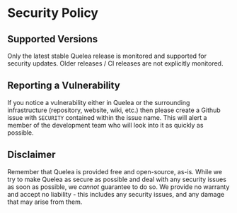 # Security Policy

## Supported Versions

Only the latest stable Quelea release is monitored and supported for security
updates. Older releases / CI releases are not explicitly monitored.

## Reporting a Vulnerability

If you notice a vulnerability either in Quelea or the surrounding infrastructure
(repository, website, wiki, etc.) then please create a Github issue with `SECURITY`
contained within the issue name. This will alert a member of the development team
who will look into it as quickly as possible.

## Disclaimer

Remember that Quelea is provided free and open-source, as-is. While we try to make
Quelea as secure as possible and deal with any security issues as soon as possible,
we *cannot* guarantee to do so. We provide no warranty and accept no liability - this
includes any security issues, and any damage that may arise from them.
